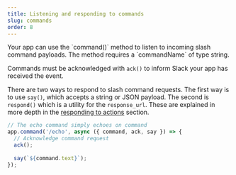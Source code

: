 ```yaml
---
title: Listening and responding to commands
slug: commands
order: 8
---
```


<div class="section-content">
Your app can use the `command()` method to listen to incoming slash command payloads. The method requires a `commandName` of type string.

Commands must be acknowledged with `ack()` to inform Slack your app has received the event.

There are two ways to respond to slash command requests. The first way is to use `say()`, which accepts a string or JSON payload. The second is `respond()` which is a utility for the `response_url`. These are explained in more depth in the [responding to actions](#action-respond) section.
</div>

```javascript
// The echo command simply echoes on command
app.command('/echo', async ({ command, ack, say }) => {
  // Acknowledge command request
  ack();
  
  say(`${command.text}`);
});
```
